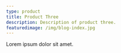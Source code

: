 ```yaml
---
type: product
title: Product Three
description: Description of product three.
featuredimage: /img/blog-index.jpg
---
```


Lorem ipsum dolor sit amet.

